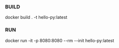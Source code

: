 ### BUILD

docker build . -t hello-py:latest

### RUN

docker run -it -p 8080:8080 --rm --init hello-py:latest
